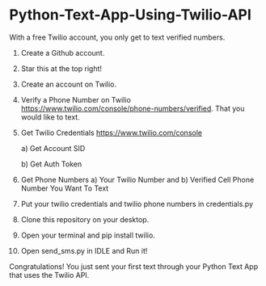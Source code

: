 # Python-Text-App-Using-Twilio-API

With a free Twilio account, you only get to text verified numbers.

1. Create a Github account.
2. Star this at the top right!
3. Create an account on Twilio.
4. Verify a Phone Number on Twilio 
https://www.twilio.com/console/phone-numbers/verified. That you would like to text.
5. Get Twilio Credentials
 https://www.twilio.com/console
 
   a) Get Account SID
 
   b) Get Auth Token

6. Get Phone Numbers
 a) Your Twilio Number and
 b) Verified Cell Phone Number You Want To Text
7. Put your twilio credentials and twilio phone numbers in credentials.py
8. Clone this repository on your desktop.
9. Open your terminal and pip install twilio.
10. Open send_sms.py in IDLE and Run it!

Congratulations!
 You just sent your first text through your Python Text App that uses the Twilio API.
